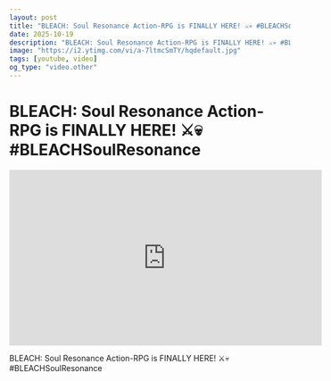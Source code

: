 ```yaml
---
layout: post
title: "BLEACH: Soul Resonance Action-RPG is FINALLY HERE! ⚔️💀 #BLEACHSoulResonance"
date: 2025-10-19
description: "BLEACH: Soul Resonance Action-RPG is FINALLY HERE! ⚔️💀 #BLEACHSoulResonance"
image: "https://i2.ytimg.com/vi/a-7ltmcSmTY/hqdefault.jpg"
tags: [youtube, video]
og_type: "video.other"
---
```


<script type="application/ld+json">
{
  "@context": "http://schema.org",
  "@type": "VideoObject",
  "name": "BLEACH: Soul Resonance Action-RPG is FINALLY HERE! \u2694\ufe0f\ud83d\udc80 #BLEACHSoulResonance",
  "description": "BLEACH: Soul Resonance Action-RPG is FINALLY HERE! \u2694\ufe0f\ud83d\udc80 #BLEACHSoulResonance",
  "thumbnailUrl": "https://i2.ytimg.com/vi/a-7ltmcSmTY/hqdefault.jpg",
  "uploadDate": "2025-10-19T07:45:16",
  "embedUrl": "https://www.youtube.com/embed/a-7ltmcSmTY",
  "publisher": {
    "@type": "Person",
    "name": "Celo Zaga"
  },
  "mainEntityOfPage": {
    "@type": "WebPage",
    "@id": "https://celozaga.github.io/2025/10/19/bleach:-soul-resonance-action-rpg-is-finally-here!-\u2694\ufe0f\ud83d\udc80-#bleachsoulresonance-a-7ltmcSmTY.html"
  },
  "duration": "PT0M0S"
}
</script>

<script type="application/ld+json">
{
  "@context": "http://schema.org",
  "@type": "BlogPosting",
  "headline": "BLEACH: Soul Resonance Action-RPG is FINALLY HERE! \u2694\ufe0f\ud83d\udc80 #BLEACHSoulResonance",
  "image": "https://i2.ytimg.com/vi/a-7ltmcSmTY/hqdefault.jpg",
  "publisher": {
    "@type": "Person",
    "name": "Celo Zaga"
  },
  "url": "https://celozaga.github.io/2025/10/19/bleach:-soul-resonance-action-rpg-is-finally-here!-\u2694\ufe0f\ud83d\udc80-#bleachsoulresonance-a-7ltmcSmTY.html",
  "datePublished": "2025-10-19T07:45:16",
  "dateCreated": "2025-10-19T07:45:16",
  "dateModified": "2025-10-19T07:45:16",
  "description": "BLEACH: Soul Resonance Action-RPG is FINALLY HERE! \u2694\ufe0f\ud83d\udc80 #BLEACHSoulResonance",
  "author": {
    "@type": "Person",
    "name": "Celo Zaga"
  },
  "mainEntityOfPage": {
    "@type": "WebPage",
    "@id": "https://celozaga.github.io/2025/10/19/bleach:-soul-resonance-action-rpg-is-finally-here!-\u2694\ufe0f\ud83d\udc80-#bleachsoulresonance-a-7ltmcSmTY.html"
  }
}
</script>

<h1 class="youtube-post-title">BLEACH: Soul Resonance Action-RPG is FINALLY HERE! ⚔️💀 #BLEACHSoulResonance</h1>

<iframe width="560" height="315" src="https://www.youtube.com/embed/a-7ltmcSmTY" class="youtube-post-embed" frameborder="0" allowfullscreen></iframe>

<p class="youtube-post-description">BLEACH: Soul Resonance Action-RPG is FINALLY HERE! ⚔️💀 #BLEACHSoulResonance</p>

